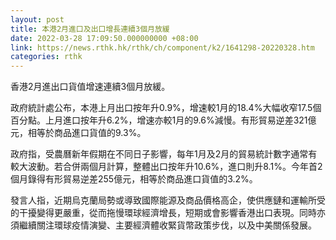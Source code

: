 ```yaml
---
layout: post
title: 本港2月進口及出口增長連續3個月放緩
date: 2022-03-28 17:09:50.000000000 +08:00
link: https://news.rthk.hk/rthk/ch/component/k2/1641298-20220328.htm
categories: rthk
---
```


香港2月進出口貨值增速連續3個月放緩。

政府統計處公布，本港上月出口按年升0.9%，增速較1月的18.4%大幅收窄17.5個百分點。上月進口按年升6.2%，增速亦較1月的9.6%減慢。有形貿易逆差321億元，相等於商品進口貨值的9.3%。

政府指，受農曆新年假期在不同日子影響，每年1月及2月的貿易統計數字通常有較大波動。若合併兩個月計算，整體出口按年升10.6%，進口則升8.1%。今年首2個月錄得有形貿易逆差255億元，相等於商品進口貨值的3.2%。

發言人指，近期烏克蘭局勢或導致國際能源及商品價格高企，使供應鏈和運輸所受的干擾變得更嚴重，從而拖慢環球經濟增長，短期或會影響香港出口表現。同時亦須繼續關注環球疫情演變、主要經濟體收緊貨幣政策步伐，以及中美關係發展。
